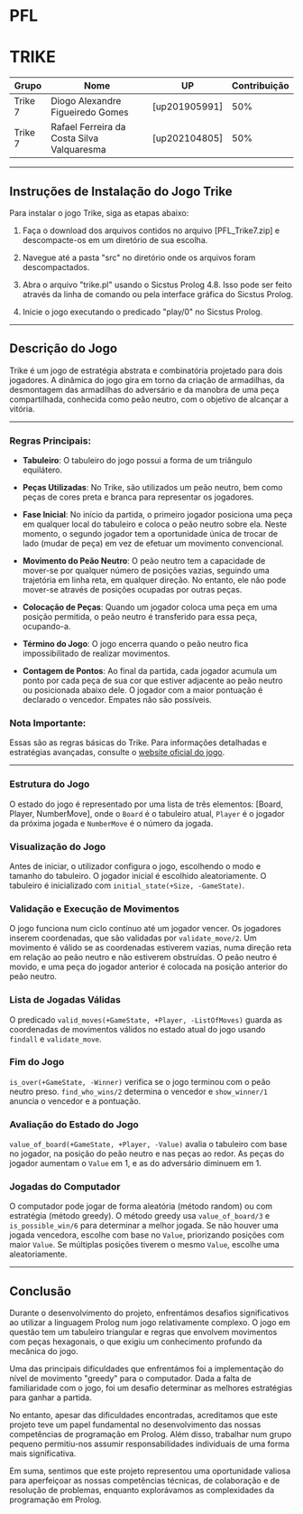 # PFL
# TRIKE

| Grupo | Nome                         | UP            | Contribuição |
|------------   | ------------                 | ------------  |------------  |
|Trike 7| Diogo Alexandre Figueiredo Gomes| [up201905991] |50%           |
|Trike 7| Rafael Ferreira da Costa Silva Valquaresma     | [up202104805] |50%           |

---

## Instruções de Instalação do Jogo Trike

Para instalar o jogo Trike, siga as etapas abaixo:

1. Faça o download dos arquivos contidos no arquivo [PFL_Trike7.zip] e descompacte-os em um diretório de sua escolha.

2. Navegue até a pasta "src" no diretório onde os arquivos foram descompactados.

3. Abra o arquivo "trike.pl" usando o Sicstus Prolog 4.8. Isso pode ser feito através da linha de comando ou pela interface gráfica do Sicstus Prolog.

4. Inicie o jogo executando o predicado "play/0" no Sicstus Prolog.

---

## Descrição do Jogo

Trike é um jogo de estratégia abstrata e combinatória projetado para dois jogadores. A dinâmica do jogo gira em torno da criação de armadilhas, da desmontagem das armadilhas do adversário e da manobra de uma peça compartilhada, conhecida como peão neutro, com o objetivo de alcançar a vitória.

---

### Regras Principais:

- **Tabuleiro**: O tabuleiro do jogo possui a forma de um triângulo equilátero.

- **Peças Utilizadas**: No Trike, são utilizados um peão neutro, bem como peças de cores preta e branca para representar os jogadores.

- **Fase Inicial**: No início da partida, o primeiro jogador posiciona uma peça em qualquer local do tabuleiro e coloca o peão neutro sobre ela. Neste momento, o segundo jogador tem a oportunidade única de trocar de lado (mudar de peça) em vez de efetuar um movimento convencional.

- **Movimento do Peão Neutro**: O peão neutro tem a capacidade de mover-se por qualquer número de posições vazias, seguindo uma trajetória em linha reta, em qualquer direção. No entanto, ele não pode mover-se através de posições ocupadas por outras peças.

- **Colocação de Peças**: Quando um jogador coloca uma peça em uma posição permitida, o peão neutro é transferido para essa peça, ocupando-a.

- **Término do Jogo**: O jogo encerra quando o peão neutro fica impossibilitado de realizar movimentos.

- **Contagem de Pontos**: Ao final da partida, cada jogador acumula um ponto por cada peça de sua cor que estiver adjacente ao peão neutro ou posicionada abaixo dele. O jogador com a maior pontuação é declarado o vencedor. Empates não são possíveis.

### Nota Importante:

Essas são as regras básicas do Trike. Para informações detalhadas e estratégias avançadas, consulte o [website oficial do jogo](https://boardgamegeek.com/boardgame/307379/trike).

---

### Estrutura do Jogo
O estado do jogo é representado por uma lista de três elementos: [Board, Player, NumberMove], onde o `Board` é o tabuleiro atual, `Player` é o jogador da próxima jogada e `NumberMove` é o número da jogada.

### Visualização do Jogo
Antes de iniciar, o utilizador configura o jogo, escolhendo o modo e tamanho do tabuleiro. O jogador inicial é escolhido aleatoriamente. O tabuleiro é inicializado com `initial_state(+Size, -GameState)`.

### Validação e Execução de Movimentos
O jogo funciona num ciclo contínuo até um jogador vencer. Os jogadores inserem coordenadas, que são validadas por `validate_move/2`. Um movimento é válido se as coordenadas estiverem vazias, numa direção reta em relação ao peão neutro e não estiverem obstruídas. O peão neutro é movido, e uma peça do jogador anterior é colocada na posição anterior do peão neutro.

### Lista de Jogadas Válidas
O predicado `valid_moves(+GameState, +Player, -ListOfMoves)` guarda as coordenadas de movimentos válidos no estado atual do jogo usando `findall` e `validate_move`.

### Fim do Jogo
`is_over(+GameState, -Winner)` verifica se o jogo terminou com o peão neutro preso. `find_who_wins/2` determina o vencedor e `show_winner/1` anuncia o vencedor e a pontuação.

### Avaliação do Estado do Jogo
`value_of_board(+GameState, +Player, -Value)` avalia o tabuleiro com base no jogador, na posição do peão neutro e nas peças ao redor. As peças do jogador aumentam o `Value` em 1, e as do adversário diminuem em 1.

### Jogadas do Computador
O computador pode jogar de forma aleatória (método random) ou com estratégia (método greedy). O método greedy usa `value_of_board/3` e `is_possible_win/6` para determinar a melhor jogada. Se não houver uma jogada vencedora, escolhe com base no `Value`, priorizando posições com maior `Value`. Se múltiplas posições tiverem o mesmo `Value`, escolhe uma aleatoriamente.

---

## Conclusão

Durante o desenvolvimento do projeto, enfrentámos desafios significativos ao utilizar a linguagem Prolog num jogo relativamente complexo. O jogo em questão tem um tabuleiro triangular e regras que envolvem movimentos com peças hexagonais, o que exigiu um conhecimento profundo da mecânica do jogo.

Uma das principais dificuldades que enfrentámos foi a implementação do nível de movimento "greedy" para o computador. Dada a falta de familiaridade com o jogo, foi um desafio determinar as melhores estratégias para ganhar a partida.

No entanto, apesar das dificuldades encontradas, acreditamos que este projeto teve um papel fundamental no desenvolvimento das nossas competências de programação em Prolog. Além disso, trabalhar num grupo pequeno permitiu-nos assumir responsabilidades individuais de uma forma mais significativa.

Em suma, sentimos que este projeto representou uma oportunidade valiosa para aperfeiçoar as nossas competências técnicas, de colaboração e de resolução de problemas, enquanto explorávamos as complexidades da programação em Prolog.
